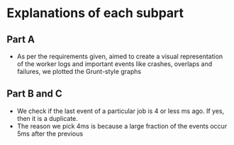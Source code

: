 # Explanations of each subpart
## Part A
* As per the requirements given, aimed to create a visual representation of the worker logs and important events like crashes, overlaps and failures, we plotted the Grunt-style graphs

## Part B and C
* We check if the last event of a particular job is 4 or less ms ago. If yes, then it is a duplicate.
* The reason we pick 4ms is because a large fraction of the events occur 5ms after the previous

